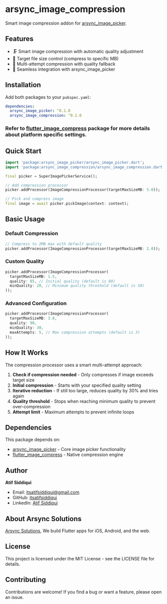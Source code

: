 # arsync_image_compression

Smart image compression addon for [arsync_image_picker](https://pub.dev/packages/arsync_image_picker).

## Features

- 🗜️ Smart image compression with automatic quality adjustment
- 📏 Target file size control (compress to specific MB)
- 🔄 Multi-attempt compression with quality fallback
- 🔧 Seamless integration with arsync_image_picker

## Installation

Add both packages to your `pubspec.yaml`:

```yaml
dependencies:
  arsync_image_picker: ^0.1.0
  arsync_image_compression: ^0.1.0
```

### Refer to [flutter_image_compress](https://pub.dev/packages/flutter_image_compress) package for more details about platform specific settings.

## Quick Start

```dart
import 'package:arsync_image_picker/arsync_image_picker.dart';
import 'package:arsync_image_compression/arsync_image_compression.dart';

final picker = SuperImagePickerService();

// Add compression processor
picker.addProcessor(ImageCompressionProcessor(targetMaxSizeMB: 5.0));

// Pick and compress image
final image = await picker.pickImage(context: context);
```

## Basic Usage

### Default Compression

```dart
// Compress to 2MB max with default quality
picker.addProcessor(ImageCompressionProcessor(targetMaxSizeMB: 2.0));
```

### Custom Quality

```dart
picker.addProcessor(ImageCompressionProcessor(
  targetMaxSizeMB: 1.5,
  quality: 85, // Initial quality (default is 80)
  minQuality: 20, // Minimum quality threshold (default is 10)
));
```

### Advanced Configuration

```dart
picker.addProcessor(ImageCompressionProcessor(
  targetMaxSizeMB: 3.0,
  quality: 90,
  minQuality: 30,
  maxAttempts: 5, // Max compression attempts (default is 3)
));
```
## How It Works

The compression processor uses a smart multi-attempt approach:

1. **Check if compression needed** - Only compresses if image exceeds target size
2. **Initial compression** - Starts with your specified quality setting
3. **Iterative reduction** - If still too large, reduces quality by 30% and tries again
4. **Quality threshold** - Stops when reaching minimum quality to prevent over-compression
5. **Attempt limit** - Maximum attempts to prevent infinite loops


## Dependencies

This package depends on:
- [arsync_image_picker](https://pub.dev/packages/arsync_image_picker) - Core image picker functionality
- [flutter_image_compress](https://pub.dev/packages/flutter_image_compress) - Native compression engine

## Author

**Atif Siddiqui**
- Email: itsatifsiddiqui@gmail.com
- GitHub: [itsatifsiddiqui](https://github.com/itsatifsiddiqui)
- LinkedIn: [Atif Siddiqui](https://www.linkedin.com/in/atif-siddiqui-213a2217b/)

## About Arsync Solutions

[Arsync Solutions](https://arsyncsolutions.com), We build Flutter apps for iOS, Android, and the web.

## License

This project is licensed under the MIT License - see the LICENSE file for details.

## Contributing

Contributions are welcome! If you find a bug or want a feature, please open an issue.